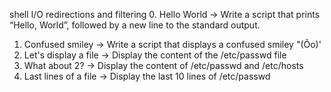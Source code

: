 shell I/O redirections and filtering
0. Hello World -> Write a script that prints “Hello, World”, followed by a new line to the standard output.
1. Confused smiley -> Write a script that displays a confused smiley "(Ôo)'
2. Let's display a file -> Display the content of the /etc/passwd file
3. What about 2? -> Display the content of /etc/passwd and /etc/hosts
4. Last lines of a file -> Display the last 10 lines of /etc/passwd
